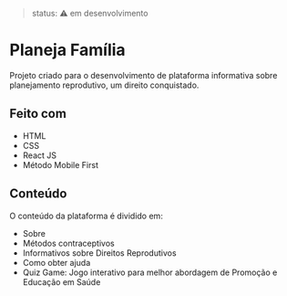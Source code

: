 
>  status: ⚠️ em desenvolvimento


# Planeja Família

Projeto criado para o desenvolvimento de plataforma informativa sobre planejamento reprodutivo, um direito conquistado. 

## Feito com

- HTML
- CSS
- React JS
- Método Mobile First

## Conteúdo

O conteúdo da plataforma é dividido em:

- Sobre
- Métodos contraceptivos
- Informativos sobre Direitos Reprodutivos
- Como obter ajuda
- Quiz Game: Jogo interativo para melhor abordagem de Promoção e Educação em Saúde
